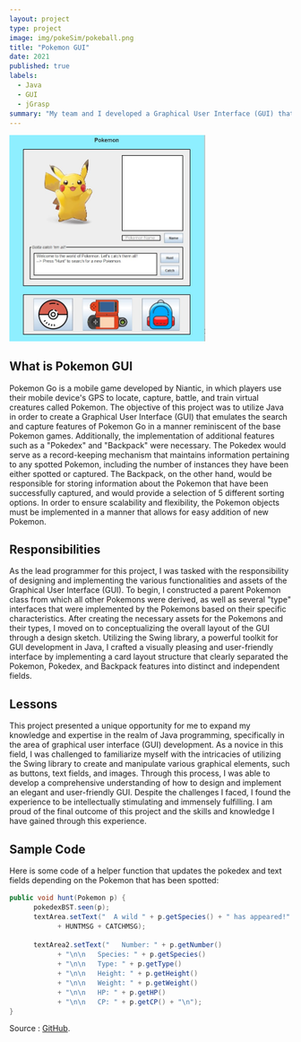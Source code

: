 ```yaml
---
layout: project
type: project
image: img/pokeSim/pokeball.png
title: "Pokemon GUI"
date: 2021
published: true
labels:
  - Java
  - GUI
  - jGrasp
summary: "My team and I developed a Graphical User Interface (GUI) that emulates the hunt, catch, and pokedex features of Pokemon Go."
---
```


<div class="text-center p-4">
  <img width="350px" src="../img/pokeSim/pokeGui.jpg" class="img-thumbnail" >
</div>

## What is Pokemon GUI

Pokemon Go is a mobile game developed by Niantic, in which players use their mobile device's GPS to locate, capture, battle, and train virtual creatures called Pokemon. The objective of this project was to utilize Java in order to create a Graphical User Interface (GUI) that emulates the search and capture features of Pokemon Go in a manner reminiscent of the base Pokemon games. Additionally, the implementation of additional features such as a "Pokedex" and "Backpack" were necessary.  The Pokedex would serve as a record-keeping mechanism that maintains information pertaining to any spotted Pokemon, including the number of instances they have been either spotted or captured. The Backpack, on the other hand, would be responsible for storing information about the Pokemon that have been successfully captured, and would provide a selection of 5 different sorting options. In order to ensure scalability and flexibility, the Pokemon objects must be implemented in a manner that allows for easy addition of new Pokemon.

## Responsibilities

As the lead programmer for this project, I was tasked with the responsibility of designing and implementing the various functionalities and assets of the Graphical User Interface (GUI). To begin, I constructed a parent Pokemon class from which all other Pokemons were derived, as well as several "type" interfaces that were implemented by the Pokemons based on their specific characteristics. After creating the necessary assets for the Pokemons and their types, I moved on to conceptualizing the overall layout of the GUI through a design sketch. Utilizing the Swing library, a powerful toolkit for GUI development in Java, I crafted a visually pleasing and user-friendly interface by implementing a card layout structure that clearly separated the Pokemon, Pokedex, and Backpack features into distinct and independent fields.

## Lessons

This project presented a unique opportunity for me to expand my knowledge and expertise in the realm of Java programming, specifically in the area of graphical user interface (GUI) development. As a novice in this field, I was challenged to familiarize myself with the intricacies of utilizing the Swing library to create and manipulate various graphical elements, such as buttons, text fields, and images. Through this process, I was able to develop a comprehensive understanding of how to design and implement an elegant and user-friendly GUI. Despite the challenges I faced, I found the experience to be intellectually stimulating and immensely fulfilling. I am proud of the final outcome of this project and the skills and knowledge I have gained through this experience.

## Sample Code

Here is some code of a helper function that updates the pokedex and text fields depending on the Pokemon that has been spotted:

```java
public void hunt(Pokemon p) {
      pokedexBST.seen(p);
      textArea.setText("  A wild " + p.getSpecies() + " has appeared!" 
            + HUNTMSG + CATCHMSG);
      
      textArea2.setText("   Number: " + p.getNumber()
            + "\n\n   Species: " + p.getSpecies() 
            + "\n\n   Type: " + p.getType()
            + "\n\n   Height: " + p.getHeight() 
            + "\n\n   Weight: " + p.getWeight()
            + "\n\n   HP: " + p.getHP() 
            + "\n\n   CP: " + p.getCP() + "\n");
}
```


Source : [GitHub](https://github.com/LuuDanny/Pokemon-GUI).
